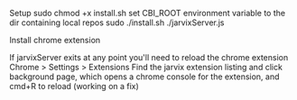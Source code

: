Setup
sudo chmod +x install.sh
set CBI_ROOT environment variable to the dir containing local repos
sudo ./install.sh
./jarvixServer.js

Install chrome extension

If jarvixServer exits at any point you'll need to reload the chrome extension
Chrome > Settings > Extensions
Find the jarvix extension listing and click background page, which opens a chrome console for the extension, and cmd+R to reload (working on a fix)

